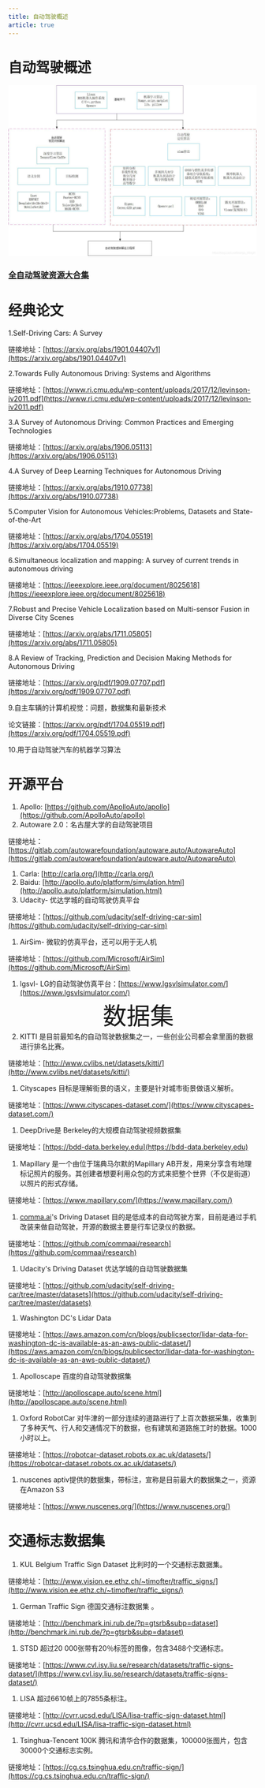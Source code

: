 ```yaml
---
title: 自动驾驶概述
article: true
---
```


# 自动驾驶概述

![](./photo/1.png)
### [全自动驾驶资源大合集](https://blog.csdn.net/weixin_47196664/article/details/106866502?ops_request_misc=%257B%2522request%255Fid%2522%253A%2522164941622316781685393295%2522%252C%2522scm%2522%253A%252220140713.130102334.pc%255Fall.%2522%257D&request_id=164941622316781685393295&biz_id=0&utm_medium=distribute.pc_search_result.none-task-blog-2~all~first_rank_ecpm_v1~rank_v31_ecpm-8-106866502.142%5Ev7%5Epc_search_result_cache,157%5Ev4%5Econtrol&utm_term=%E8%87%AA%E5%8A%A8%E9%A9%BE%E9%A9%B6%E7%AE%97%E6%B3%95&spm=1018.2226.3001.4187)

# 经典论文

1.Self-Driving Cars: A Survey

链接地址：[](https://arxiv.org/abs/1901.04407v1)[https://arxiv.org/abs/1901.04407v1](https://arxiv.org/abs/1901.04407v1)

2.Towards Fully Autonomous Driving: Systems and Algorithms

链接地址：[](https://www.ri.cmu.edu/wp-content/uploads/2017/12/levinson-iv2011.pdf)[https://www.ri.cmu.edu/wp-content/uploads/2017/12/levinson-iv2011.pdf](https://www.ri.cmu.edu/wp-content/uploads/2017/12/levinson-iv2011.pdf)

3.A Survey of Autonomous Driving: Common Practices and Emerging Technologies

链接地址：[](https://arxiv.org/abs/1906.05113)[https://arxiv.org/abs/1906.05113](https://arxiv.org/abs/1906.05113)

4.A Survey of Deep Learning Techniques for Autonomous Driving

链接地址：[](https://arxiv.org/abs/1910.07738)[https://arxiv.org/abs/1910.07738](https://arxiv.org/abs/1910.07738)

5.Computer Vision for Autonomous Vehicles:Problems, Datasets and State-of-the-Art

链接地址：[](https://arxiv.org/abs/1704.05519)[https://arxiv.org/abs/1704.05519](https://arxiv.org/abs/1704.05519)

6.Simultaneous localization and mapping: A survey of current trends in autonomous driving

链接地址：[](https://ieeexplore.ieee.org/document/8025618)[https://ieeexplore.ieee.org/document/8025618](https://ieeexplore.ieee.org/document/8025618)

7.Robust and Precise Vehicle Localization based on Multi-sensor Fusion in Diverse City Scenes

链接地址：[](https://arxiv.org/abs/1711.05805)[https://arxiv.org/abs/1711.05805](https://arxiv.org/abs/1711.05805)

8.A Review of Tracking, Prediction and Decision Making Methods for Autonomous Driving

链接地址：[](https://arxiv.org/pdf/1909.07707.pdf)[https://arxiv.org/pdf/1909.07707.pdf](https://arxiv.org/pdf/1909.07707.pdf)

9.自主车辆的计算机视觉：问题，数据集和最新技术

论文链接：[](https://arxiv.org/pdf/1704.05519.pdf)[https://arxiv.org/pdf/1704.05519.pdf](https://arxiv.org/pdf/1704.05519.pdf)

10.用于自动驾驶汽车的机器学习算法

# 开源平台

1.  Apollo: [](https://github.com/ApolloAuto/apollo)[https://github.com/ApolloAuto/apollo](https://github.com/ApolloAuto/apollo)
2.  Autoware 2.0：名古屋大学的自动驾驶项目

链接地址：[](https://gitlab.com/autowarefoundation/autoware.auto/AutowareAuto)[https://gitlab.com/autowarefoundation/autoware.auto/AutowareAuto](https://gitlab.com/autowarefoundation/autoware.auto/AutowareAuto)

1.  Carla: [](http://carla.org/)[http://carla.org/](http://carla.org/)
2.  Baidu: [](http://apollo.auto/platform/simulation.html)[http://apollo.auto/platform/simulation.html](http://apollo.auto/platform/simulation.html)
3.  Udacity- 优达学城的自动驾驶仿真平台

链接地址：[](https://github.com/udacity/self-driving-car-sim)[https://github.com/udacity/self-driving-car-sim](https://github.com/udacity/self-driving-car-sim)

1.  AirSim- 微软的仿真平台，还可以用于无人机

链接地址：[](https://github.com/Microsoft/AirSim)[https://github.com/Microsoft/AirSim](https://github.com/Microsoft/AirSim)

1.  lgsvl- LG的自动驾驶仿真平台：[](https://www.lgsvlsimulator.com/)[https://www.lgsvlsimulator.com/](https://www.lgsvlsimulator.com/) <center><font size=50>数据集</font></center>
2.  KITTI 是目前最知名的自动驾驶数据集之一，一些创业公司都会拿里面的数据进行排名比赛。

链接地址：[](http://www.cvlibs.net/datasets/kitti/)[http://www.cvlibs.net/datasets/kitti/](http://www.cvlibs.net/datasets/kitti/)

1.  Cityscapes 目标是理解街景的语义，主要是针对城市街景做语义解析。

链接地址：[](https://www.cityscapes-dataset.com/)[https://www.cityscapes-dataset.com/](https://www.cityscapes-dataset.com/)

1.  DeepDrive是 Berkeley的大规模自动驾驶视频数据集

链接地址：[](https://bdd-data.berkeley.edu/)[https://bdd-data.berkeley.edu](https://bdd-data.berkeley.edu)

1.  Mapillary 是一个由位于瑞典马尔默的Mapillary AB开发，用来分享含有地理标记照片的服务。其创建者想要利用众包的方式来把整个世界（不仅是街道）以照片的形式存储。

链接地址：[](https://www.mapillary.com/)[https://www.mapillary.com/](https://www.mapillary.com/)

1.  [comma.ai](http://comma.ai/)'s Driving Dataset 目的是低成本的自动驾驶方案，目前是通过手机改装来做自动驾驶，开源的数据主要是行车记录仪的数据。

链接地址：[](https://github.com/commaai/research)[https://github.com/commaai/research](https://github.com/commaai/research)

1.  Udacity's Driving Dataset 优达学城的自动驾驶数据集

链接地址：[](https://github.com/udacity/self-driving-car/tree/master/datasets)[https://github.com/udacity/self-driving-car/tree/master/datasets](https://github.com/udacity/self-driving-car/tree/master/datasets)

1.  Washington DC's Lidar Data

链接地址：[](https://aws.amazon.com/cn/blogs/publicsector/lidar-data-for-washington-dc-is-available-as-an-aws-public-dataset/)[https://aws.amazon.com/cn/blogs/publicsector/lidar-data-for-washington-dc-is-available-as-an-aws-public-dataset/](https://aws.amazon.com/cn/blogs/publicsector/lidar-data-for-washington-dc-is-available-as-an-aws-public-dataset/)

1.  Apolloscape 百度的自动驾驶数据集

链接地址：[](http://apolloscape.auto/scene.html)[http://apolloscape.auto/scene.html](http://apolloscape.auto/scene.html)

1.  Oxford RobotCar 对牛津的一部分连续的道路进行了上百次数据采集，收集到了多种天气、行人和交通情况下的数据，也有建筑和道路施工时的数据。1000小时以上。

链接地址：[](https://robotcar-dataset.robots.ox.ac.uk/datasets/)[https://robotcar-dataset.robots.ox.ac.uk/datasets/](https://robotcar-dataset.robots.ox.ac.uk/datasets/)

1.  nuscenes aptiv提供的数据集，带标注，宣称是目前最大的数据集之一，资源在Amazon S3

链接地址：[](https://www.nuscenes.org/)[https://www.nuscenes.org/](https://www.nuscenes.org/)

# 交通标志数据集

1.  KUL Belgium Traffic Sign Dataset 比利时的一个交通标志数据集。

链接地址：[](http://www.vision.ee.ethz.ch/~timofter/traffic_signs/)[http://www.vision.ee.ethz.ch/~timofter/traffic_signs/](http://www.vision.ee.ethz.ch/~timofter/traffic_signs/)

1.  German Traffic Sign 德国交通标注数据集 。

链接地址：[](http://benchmark.ini.rub.de/?p=gtsrb&subp=dataset)[http://benchmark.ini.rub.de/?p=gtsrb&subp=dataset](http://benchmark.ini.rub.de/?p=gtsrb&subp=dataset)

1.  STSD 超过20 000张带有20％标签的图像，包含3488个交通标志。

链接地址：[](https://www.cvl.isy.liu.se/research/datasets/traffic-signs-dataset/)[https://www.cvl.isy.liu.se/research/datasets/traffic-signs-dataset/](https://www.cvl.isy.liu.se/research/datasets/traffic-signs-dataset/)

1.  LISA 超过6610帧上的7855条标注。

链接地址：[](http://cvrr.ucsd.edu/LISA/lisa-traffic-sign-dataset.html)[http://cvrr.ucsd.edu/LISA/lisa-traffic-sign-dataset.html](http://cvrr.ucsd.edu/LISA/lisa-traffic-sign-dataset.html)

1.  Tsinghua-Tencent 100K 腾讯和清华合作的数据集，100000张图片，包含30000个交通标志实例。

链接地址：[](https://cg.cs.tsinghua.edu.cn/traffic-sign/)[https://cg.cs.tsinghua.edu.cn/traffic-sign/](https://cg.cs.tsinghua.edu.cn/traffic-sign/)
